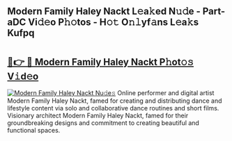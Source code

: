 ## Modern Family Haley Nackt L𝚎a𝚔ed N𝚞𝚍e - Part-aDC Vi𝚍𝚎o P𝚑𝚘tos - H𝚘𝚝 O𝚗𝚕yf𝚊ns L𝚎a𝚔s Kufpq

# <h2><a href="http://kf8jujh.oniu.top/?m=Modern+Family+Haley+Nackt">🔗👉 🔴 Modern Family Haley Nackt P𝚑ot𝚘𝚜 V𝚒d𝚎o</a></h2>

[![Modern Family Haley Nackt Nu𝚍e𝚜](https://i.imgur.com/0qMVB7G.gif)](http://kf8jujh.oniu.top/?m=Modern+Family+Haley+Nackt)
Online performer and digital artist Modern Family Haley Nackt, famed for creating and distributing dance and lifestyle content via solo and collaborative dance routines and short films. Visionary architect Modern Family Haley Nackt, famed for their groundbreaking designs and commitment to creating beautiful and functional spaces.  
